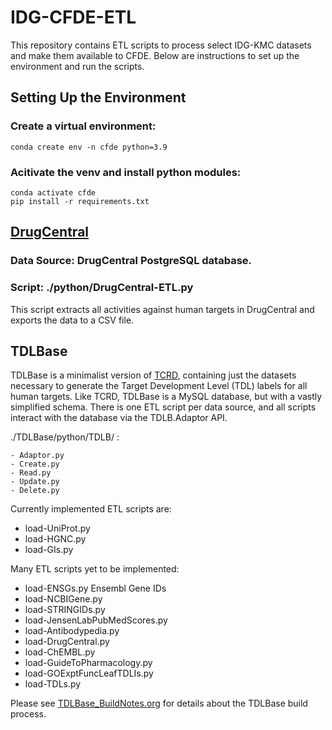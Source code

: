 # IDG-CFDE-ETL

This repository contains ETL scripts to process select IDG-KMC
datasets and make them available to CFDE. Below are instructions to
set up the environment and run the scripts.

## Setting Up the Environment
### Create a virtual environment:

```
conda create env -n cfde python=3.9
```

### Acitivate the venv and install python modules:

```
conda activate cfde
pip install -r requirements.txt
```

## [DrugCentral](https://www.drugcentral.org)
### Data Source: DrugCentral PostgreSQL database.
### Script: ./python/DrugCentral-ETL.py
This script extracts all activities against human targets in DrugCentral
and exports the data to a CSV file.


## TDLBase
TDLBase is a minimalist version of
[TCRD](https://habanero.health.unm.edu.tcrd/), containing just the
datasets necessary to generate the Target Development Level (TDL) labels
for all human targets. Like TCRD, TDLBase is a MySQL database, but with
a vastly simplified schema. There is one ETL script per data source, and all
scripts interact with the database via the TDLB.Adaptor API.

./TDLBase/python/TDLB/ :

    - Adaptor.py
    - Create.py
    - Read.py
    - Update.py
    - Delete.py

Currently implemented ETL scripts are:
- load-UniProt.py
- load-HGNC.py
- load-GIs.py

Many ETL scripts yet to be implemented:
- load-ENSGs.py Ensembl Gene IDs
- load-NCBIGene.py
- load-STRINGIDs.py
- load-JensenLabPubMedScores.py
- load-Antibodypedia.py
- load-DrugCentral.py
- load-ChEMBL.py
- load-GuideToPharmacology.py
- load-GOExptFuncLeafTDLIs.py
- load-TDLs.py

Please see [TDLBase_BuildNotes.org](https://github.com/unmtransinfo/IDG-CFDE-ETL/blob/main/TDLBase/doc/TDLBase_BuildNotes.org) for details about 
the TDLBase build process.


